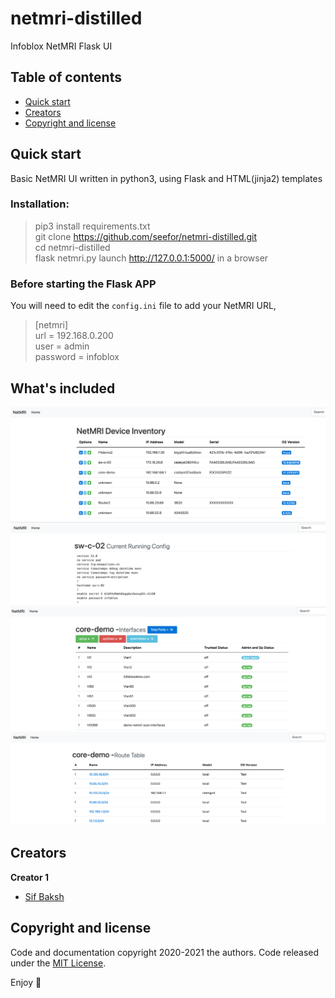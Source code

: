 # netmri-distilled
 Infoblox NetMRI Flask UI

## Table of contents

- [Quick start](#quick-start)
- [Creators](#creators)
- [Copyright and license](#copyright-and-license)


## Quick start

Basic NetMRI UI written in python3, using Flask and HTML(jinja2) templates

### Installation:  
> pip3 install requirements.txt   
> git clone https://github.com/seefor/netmri-distilled.git  
> cd netmri-distilled  
> flask netmri.py
> launch http://127.0.0.1:5000/ in a browser

### Before starting the Flask APP
You will need to edit the `config.ini` file to add your NetMRI URL, 
> [netmri]  
> url = 192.168.0.200  
> user = admin  
> password = infoblox



## What's included
![1](/img/1.png)
![2](/img/2.png)
![3](/img/3.png)
![4](/img/4.png)


## Creators

**Creator 1**

- [Sif Baksh](https://github.com/seefor)

## Copyright and license

Code and documentation copyright 2020-2021 the authors. Code released under the [MIT License](https://github.com/seefor/bloxone-discovery/blob/main/LICENSE).

Enjoy :metal:

